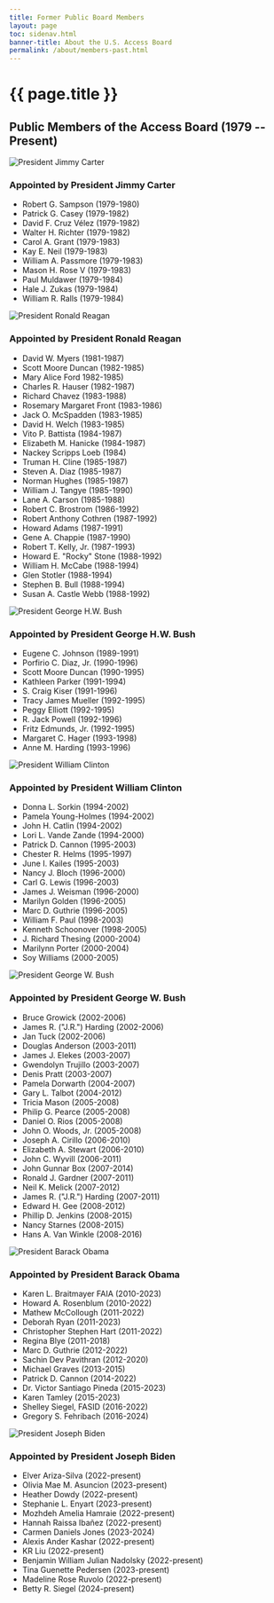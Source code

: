 ```yaml
---
title: Former Public Board Members
layout: page
toc: sidenav.html
banner-title: About the U.S. Access Board
permalink: /about/members-past.html
---
```


# {{ page.title }}

## Public Members of the Access Board (1979 -- Present)

<img src="{{ site.baseurl }}/images/carter.jpg" alt="President Jimmy Carter">


### Appointed by President Jimmy Carter

* Robert G. Sampson (1979-1980)
* Patrick G. Casey (1979-1982)
* David F. Cruz Vélez (1979-1982)
* Walter H. Richter (1979-1982)
* Carol A. Grant (1979-1983)
* Kay E. Neil (1979-1983)
* William A. Passmore (1979-1983)
* Mason H. Rose V (1979-1983)
* Paul Muldawer (1979-1984)
* Hale J. Zukas (1979-1984)
* William R. Ralls (1979-1984)

<img src="{{ site.baseurl }}/images/reagan.jpg" alt="President Ronald Reagan">

### Appointed by President Ronald Reagan

* David W. Myers (1981-1987)
* Scott Moore Duncan (1982-1985)
* Mary Alice Ford 1982-1985)
* Charles R. Hauser (1982-1987)
* Richard Chavez (1983-1988)
* Rosemary Margaret Front (1983-1986)
* Jack O. McSpadden (1983-1985)
* David H. Welch (1983-1985)
* Vito P. Battista (1984-1987)
* Elizabeth M. Hanicke (1984-1987)
* Nackey Scripps Loeb (1984)
* Truman H. Cline (1985-1987)
* Steven A. Diaz (1985-1987)
* Norman Hughes (1985-1987)
* William J. Tangye (1985-1990)
* Lane A. Carson (1985-1988)
* Robert C. Brostrom (1986-1992)
* Robert Anthony Cothren (1987-1992)
* Howard Adams (1987-1991)
* Gene A. Chappie (1987-1990)
* Robert T. Kelly, Jr. (1987-1993)
* Howard E. "Rocky" Stone (1988-1992)
* William H. McCabe (1988-1994)
* Glen Stotler (1988-1994)
* Stephen B. Bull (1988-1994)
* Susan A. Castle Webb (1988-1992)

<img src="{{ site.baseurl }}/images/bush-hw.jpg" alt="President George H.W. Bush">

### Appointed by President George H.W. Bush

* Eugene C. Johnson (1989-1991)
* Porfirio C. Diaz, Jr. (1990-1996)
* Scott Moore Duncan (1990-1995)
* Kathleen Parker (1991-1994)
* S. Craig Kiser (1991-1996)
* Tracy James Mueller (1992-1995)
* Peggy Elliott (1992-1995)
* R. Jack Powell (1992-1996)
* Fritz Edmunds, Jr. (1992-1995)
* Margaret C. Hager (1993-1998)
* Anne M. Harding (1993-1996)

<img src="{{ site.baseurl }}/images/clinton.jpg" alt="President William Clinton">

### Appointed by President William Clinton

* Donna L. Sorkin (1994-2002)
* Pamela Young-Holmes (1994-2002)
* John H. Catlin (1994-2002)
* Lori L. Vande Zande (1994-2000)
* Patrick D. Cannon (1995-2003)
* Chester R. Helms (1995-1997)
* June I. Kailes (1995-2003)
* Nancy J. Bloch (1996-2000)
* Carl G. Lewis (1996-2003)
* James J. Weisman (1996-2000)
* Marilyn Golden (1996-2005)
* Marc D. Guthrie (1996-2005)
* William F. Paul (1998-2003)
* Kenneth Schoonover (1998-2005)
* J. Richard Thesing (2000-2004)
* Marilynn Porter (2000-2004)
* Soy Williams (2000-2005)
 
<img src="{{ site.baseurl }}/images/bush-w.jpg" alt="President George W. Bush">

### Appointed by President George W. Bush

* Bruce Growick (2002-2006)
* James R. ("J.R.") Harding (2002-2006) 
* Jan Tuck (2002-2006)
* Douglas Anderson (2003-2011)
* James J. Elekes (2003-2007)
* Gwendolyn Trujillo (2003-2007)
* Denis Pratt (2003-2007)
* Pamela Dorwarth (2004-2007)
* Gary L. Talbot (2004-2012)
* Tricia Mason (2005-2008)
* Philip G. Pearce (2005-2008)
* Daniel O. Rios (2005-2008)
* John O. Woods, Jr. (2005-2008)
* Joseph A. Cirillo (2006-2010)
* Elizabeth A. Stewart (2006-2010)
* John C. Wyvill (2006-2011)
* John Gunnar Box (2007-2014)
* Ronald J. Gardner (2007-2011)
* Neil K. Melick (2007-2012)
* James R. ("J.R.") Harding (2007-2011)
* Edward H. Gee (2008-2012)
* Phillip D. Jenkins (2008-2015)
* Nancy Starnes (2008-2015)
* Hans A. Van Winkle (2008-2016)

<img src="{{ site.baseurl }}/images/obama.jpg" alt="President Barack Obama">

### Appointed by President Barack Obama

* Karen L. Braitmayer FAIA (2010-2023)
* Howard A. Rosenblum (2010-2022)
* Mathew McCollough (2011-2022)
* Deborah Ryan (2011-2023)
* Christopher Stephen Hart (2011-2022)
* Regina Blye (2011-2018)
* Marc D. Guthrie (2012-2022)
* Sachin Dev Pavithran (2012-2020)
* Michael Graves (2013-2015)
* Patrick D. Cannon (2014-2022)
* Dr. Victor Santiago Pineda (2015-2023)
* Karen Tamley (2015-2023)
* Shelley Siegel, FASID (2016-2022)
* Gregory S. Fehribach (2016-2024)

<img src="{{ site.baseurl }}/images/biden.png" alt="President Joseph Biden">

### Appointed by President Joseph Biden

* Elver Ariza-Silva (2022-present)
* Olivia Mae M. Asuncion (2023-present)
* Heather Dowdy (2022-present)
* Stephanie L. Enyart (2023-present)
* Mozhdeh Amelia Hamraie (2022-present)
* Hannah Raissa Ibañez (2022-present)
* Carmen Daniels Jones (2023-2024)
* Alexis Ander Kashar (2022-present)
* KR Liu (2022-present)
* Benjamin William Julian Nadolsky (2022-present)
* Tina Guenette Pedersen (2023-present)
* Madeline Rose Ruvolo (2022-present)
* Betty R. Siegel (2024-present)

